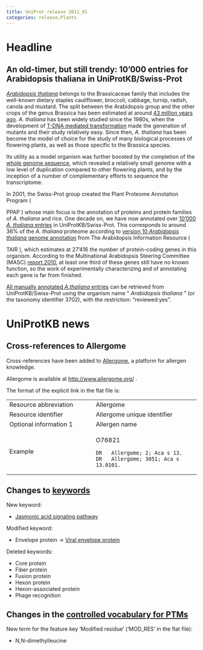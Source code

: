 ```yaml
---
title: UniProt release 2011_01
categories: release,Plants
---
```


# Headline

## An old-timer, but still trendy: 10’000 entries for Arabidopsis thaliana in UniProtKB/Swiss-Prot

[*Arabidopsis thaliana*](http://www.uniprot.org/taxonomy/3702) belongs to the Brassicaceae family that includes the well-known dietary staples cauliflower, broccoli, cabbage, turnip, radish, canola and mustard. The split between the Arabidopsis group and the other crops of the genus Brassica has been estimated at around [43 million years ago](http://www.ncbi.nlm.nih.gov/pubmed/20921408). *A. thaliana* has been widely studied since the 1980s, when the development of [T-DNA mediated transformation](http://www.ncbi.nlm.nih.gov/pubmed/16453562) made the generation of mutants and their study relatively easy. Since then, *A. thaliana* has been become the model of choice for the study of many biological processes of flowering plants, as well as those specific to the Brassica species.

Its utility as a model organism was further boosted by the completion of the [whole genome sequence](http://www.ncbi.nlm.nih.gov/pubmed/11130711), which revealed a relatively small genome with a low level of duplication compared to other flowering plants, and by the inception of a number of complementary efforts to sequence the transcriptome.

In 2001, the Swiss-Prot group created the Plant Proteome Annotation Program (

PPAP ) whose main focus is the annotation of proteins and protein families of *A. thaliana* and rice. One decade on, we have now annotated over [10’000 *A. thaliana* entries](http://www.uniprot.org/uniprot/?query=organism:3702+AND+reviewed:yes) in UniProtKB/Swiss-Prot. This corresponds to around 36% of the *A. thaliana* proteome according to [version 10 *Arabidopsis thaliana* genome annotation](http://www.arabidopsis.org/doc/news/breaking_news/140) from The Arabidopsis Information Resource (

TAIR ), which estimates at 27’416 the number of protein-coding genes in this organism. According to the Multinational Arabidopsis Steering Committee (MASC) [report 2010](http://www.arabidopsis.org/portals/masc/masc_docs/masc_reports.jsp), at least one third of these genes still have no known function, so the work of experimentally characterizing and of annotating each gene is far from finished.

[All manually annotated *A.thaliana* entries](http://www.uniprot.org/uniprot/?query=organism:3702+AND+reviewed:yes) can be retrieved from UniProtKB/Swiss-Prot using the organism name " *Arabidopsis thaliana* " (or the taxonomy identifier 3702), with the restriction: “reviewed:yes”.

# UniProtKB news

## Cross-references to Allergome

Cross-references have been added to [Allergome](http://www.allergome.org/), a platform for allergen knowledge.

Allergome is available at <http://www.allergome.org/> .

The format of the explicit link in the flat file is:

<table><colgroup><col style="width: 45%" /><col style="width: 54%" /></colgroup><tbody><tr class="odd"><td>Resource abbreviation</td><td>Allergome</td></tr><tr class="even"><td>Resource identifier</td><td>Allergome unique identifier</td></tr><tr class="odd"><td>Optional information 1</td><td>Allergen name</td></tr><tr class="even"><td>Example</td><td><p>O76821</p><pre><code>DR   Allergome; 2; Aca s 13.
DR   Allergome; 3051; Aca s 13.0101.</code></pre></td></tr></tbody></table>

## Changes to [keywords](https://ftp.uniprot.org/pub/databases/uniprot/current_release/knowledgebase/complete/docs/keywlist)

New keyword:

-   [Jasmonic acid signaling pathway](http://www.uniprot.org/keywords/KW-1184)

Modified keyword:

-   Envelope protein -&gt; [Viral envelope protein](http://www.uniprot.org/keywords/KW-0261)

Deleted keywords:

-   Core protein
-   Fiber protein
-   Fusion protein
-   Hexon protein
-   Hexon-associated protein
-   Phage recognition

## Changes in the [controlled vocabulary for PTMs](https://ftp.uniprot.org/pub/databases/uniprot/current_release/knowledgebase/complete/docs/ptmlist)

New term for the feature key ‘Modified residue’ (‘MOD\_RES’ in the flat file):

-   N,N-dimethylleucine
